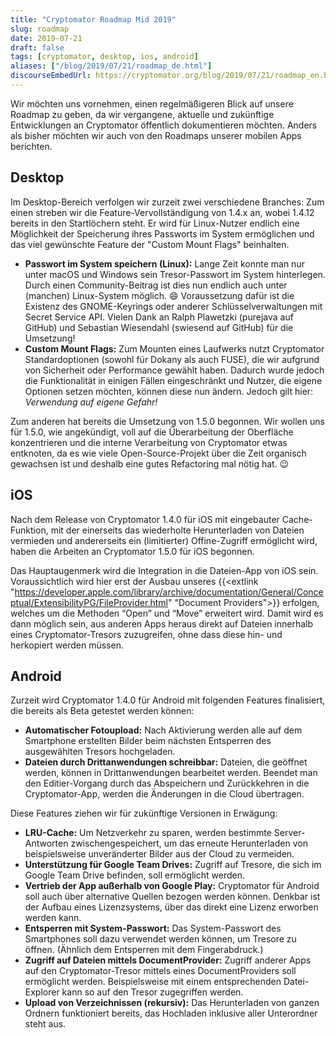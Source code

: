 ```yaml
---
title: "Cryptomator Roadmap Mid 2019"
slug: roadmap
date: 2019-07-21
draft: false
tags: [cryptomator, desktop, ios, android]
aliases: ["/blog/2019/07/21/roadmap_de.html"]
discourseEmbedUrl: https://cryptomator.org/blog/2019/07/21/roadmap_en.html
---
```

Wir möchten uns vornehmen, einen regelmäßigeren Blick auf unsere Roadmap zu geben, da wir vergangene, aktuelle und zukünftige Entwicklungen an Cryptomator öffentlich dokumentieren möchten. Anders als bisher möchten wir auch von den Roadmaps unserer mobilen Apps berichten.

## Desktop
Im Desktop-Bereich verfolgen wir zurzeit zwei verschiedene Branches: Zum einen streben wir die Feature-Vervollständigung von 1.4.x an, wobei 1.4.12 bereits in den Startlöchern steht. Er wird für Linux-Nutzer endlich eine Möglichkeit der Speicherung ihres Passworts im System ermöglichen und das viel gewünschte Feature der "Custom Mount Flags" beinhalten.

- **Passwort im System speichern (Linux):** Lange Zeit konnte man nur unter macOS und Windows sein Tresor-Passwort im System hinterlegen. Durch einen Community-Beitrag ist dies nun endlich auch unter (manchen) Linux-System möglich. :smile: Voraussetzung dafür ist die Existenz des GNOME-Keyrings oder anderer Schlüsselverwaltungen mit Secret Service API. Vielen Dank an Ralph Plawetzki (purejava auf GitHub) und Sebastian Wiesendahl (swiesend auf GitHub) für die Umsetzung!
- **Custom Mount Flags:** Zum Mounten eines Laufwerks nutzt Cryptomator Standardoptionen (sowohl für Dokany als auch FUSE), die wir aufgrund von Sicherheit oder Performance gewählt haben. Dadurch wurde jedoch die Funktionalität in einigen Fällen eingeschränkt und Nutzer, die eigene Optionen setzen möchten, können diese nun ändern. Jedoch gilt hier: _Verwendung auf eigene Gefahr!_

Zum anderen hat bereits die Umsetzung von 1.5.0 begonnen. Wir wollen uns für 1.5.0, wie angekündigt, voll auf die Überarbeitung der Oberfläche konzentrieren und die interne Verarbeitung von Cryptomator etwas entknoten, da es wie viele Open-Source-Projekt über die Zeit organisch gewachsen ist und deshalb eine gutes Refactoring mal nötig hat. :wink:

## iOS
Nach dem Release von Cryptomator 1.4.0 für iOS mit eingebauter Cache-Funktion, mit der einerseits das wiederholte Herunterladen von Dateien vermieden und andererseits ein (limitierter) Offine-Zugriff ermöglicht wird, haben die Arbeiten an Cryptomator 1.5.0 für iOS begonnen.

Das Hauptaugenmerk wird die Integration in die Dateien-App von iOS sein. Voraussichtlich wird hier erst der Ausbau unseres {{<extlink "https://developer.apple.com/library/archive/documentation/General/Conceptual/ExtensibilityPG/FileProvider.html" "Document Providers">}} erfolgen, welches um die Methoden “Open” und “Move” erweitert wird. Damit wird es dann möglich sein, aus anderen Apps heraus direkt auf Dateien innerhalb eines Cryptomator-Tresors zuzugreifen, ohne dass diese hin- und herkopiert werden müssen.

## Android
Zurzeit wird Cryptomator 1.4.0 für Android mit folgenden Features finalisiert, die bereits als Beta getestet werden können:

- **Automatischer Fotoupload:** Nach Aktivierung werden alle auf dem Smartphone erstellten Bilder beim nächsten Entsperren des ausgewählten Tresors hochgeladen.
- **Dateien durch Drittanwendungen schreibbar:** Dateien, die geöffnet werden, können in Drittanwendungen bearbeitet werden. Beendet man den Editier-Vorgang durch das Abspeichern und Zurückkehren in die Cryptomator-App, werden die Änderungen in die Cloud übertragen.

Diese Features ziehen wir für zukünftige Versionen in Erwägung:

- **LRU-Cache:** Um Netzverkehr zu sparen, werden bestimmte Server-Antworten zwischengespeichert, um das erneute Herunterladen von beispielsweise unveränderter Bilder aus der Cloud zu vermeiden.
- **Unterstützung für Google Team Drives:** Zugriff auf Tresore, die sich im Google Team Drive befinden, soll ermöglicht werden.
- **Vertrieb der App außerhalb von Google Play:** Cryptomator für Android soll auch über alternative Quellen bezogen werden können. Denkbar ist der Aufbau eines Lizenzsystems, über das direkt eine Lizenz erworben werden kann.
- **Entsperren mit System-Passwort:** Das System-Passwort des Smartphones soll dazu verwendet werden können, um Tresore zu öffnen. (Ähnlich dem Entsperren mit dem Fingerabdruck.)
- **Zugriff auf Dateien mittels DocumentProvider:** Zugriff anderer Apps auf den Cryptomator-Tresor mittels eines DocumentProviders soll ermöglicht werden. Beispielsweise mit einem entsprechenden Datei-Explorer kann so auf den Tresor zugegriffen werden.
- **Upload von Verzeichnissen (rekursiv):** Das Herunterladen von ganzen Ordnern funktioniert bereits, das Hochladen inklusive aller Unterordner steht aus.

